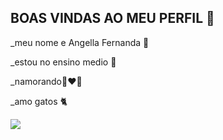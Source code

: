 ## BOAS VINDAS AO MEU PERFIL 💜

_meu nome e Angella Fernanda 🌸

_estou no ensino medio 🎒

_namorando👩‍❤️‍👨

_amo gatos 🐈


![](https://media.tenor.com/QUSMUwP4DX4AAAAi/plink-cat-blink.gif)






